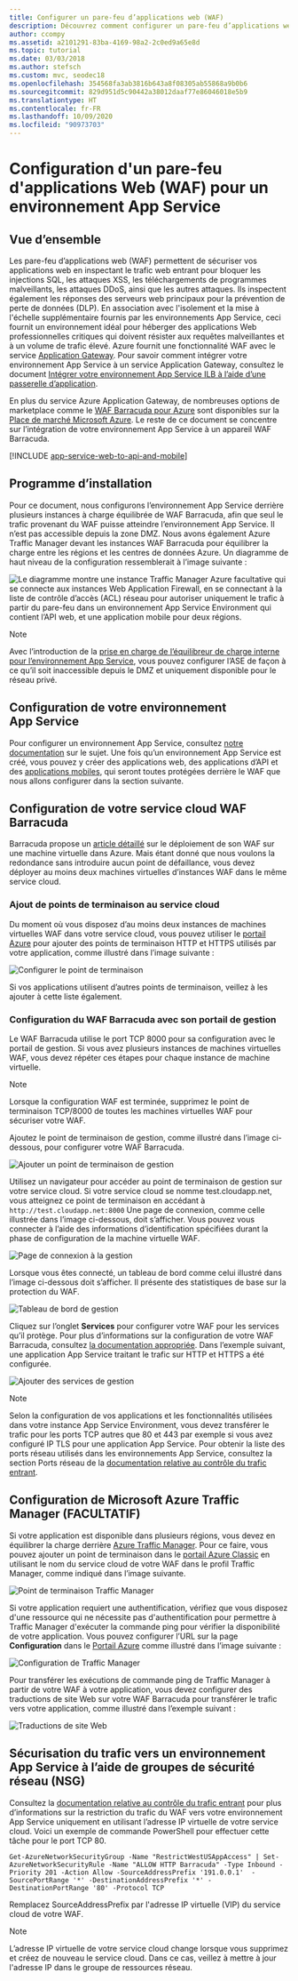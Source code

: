 ```yaml
---
title: Configurer un pare-feu d’applications web (WAF)
description: Découvrez comment configurer un pare-feu d’applications web (WAF) devant votre App Service Environment, avec Azure Application Gateway ou un WAF tiers.
author: ccompy
ms.assetid: a2101291-83ba-4169-98a2-2c0ed9a65e8d
ms.topic: tutorial
ms.date: 03/03/2018
ms.author: stefsch
ms.custom: mvc, seodec18
ms.openlocfilehash: 354568fa3ab3816b643a8f08305ab55868a9b0b6
ms.sourcegitcommit: 829d951d5c90442a38012daaf77e86046018e5b9
ms.translationtype: HT
ms.contentlocale: fr-FR
ms.lasthandoff: 10/09/2020
ms.locfileid: "90973703"
---
```

# <a name="configuring-a-web-application-firewall-waf-for-app-service-environment"></a>Configuration d'un pare-feu d'applications Web (WAF) pour un environnement App Service
## <a name="overview"></a>Vue d’ensemble

Les pare-feu d’applications web (WAF) permettent de sécuriser vos applications web en inspectant le trafic web entrant pour bloquer les injections SQL, les attaques XSS, les téléchargements de programmes malveillants, les attaques DDoS, ainsi que les autres attaques. Ils inspectent également les réponses des serveurs web principaux pour la prévention de perte de données (DLP). En association avec l'isolement et la mise à l'échelle supplémentaire fournis par les environnements App Service, ceci fournit un environnement idéal pour héberger des applications Web professionnelles critiques qui doivent résister aux requêtes malveillantes et à un volume de trafic élevé. Azure fournit une fonctionnalité WAF avec le service [Application Gateway](../../application-gateway/overview.md).  Pour savoir comment intégrer votre environnement App Service à un service Application Gateway, consultez le document [Intégrer votre environnement App Service ILB à l’aide d’une passerelle d’application](./integrate-with-application-gateway.md).

En plus du service Azure Application Gateway, de nombreuses options de marketplace comme le [WAF Barracuda pour Azure](https://www.barracuda.com/programs/azure) sont disponibles sur la [Place de marché Microsoft Azure](https://azuremarketplace.microsoft.com/marketplace/apps/barracudanetworks.waf?tab=PlansAndPrice). Le reste de ce document se concentre sur l’intégration de votre environnement App Service à un appareil WAF Barracuda.

[!INCLUDE [app-service-web-to-api-and-mobile](../../../includes/app-service-web-to-api-and-mobile.md)] 

## <a name="setup"></a>Programme d’installation
Pour ce document, nous configurons l’environnement App Service derrière plusieurs instances à charge équilibrée de WAF Barracuda, afin que seul le trafic provenant du WAF puisse atteindre l’environnement App Service. Il n’est pas accessible depuis la zone DMZ. Nous avons également Azure Traffic Manager devant les instances WAF Barracuda pour équilibrer la charge entre les régions et les centres de données Azure. Un diagramme de haut niveau de la configuration ressemblerait à l’image suivante :

![Le diagramme montre une instance Traffic Manager Azure facultative qui se connecte aux instances Web Application Firewall, en se connectant à la liste de contrôle d’accès (ACL) réseau pour autoriser uniquement le trafic à partir du pare-feu dans un environnement App Service Environment qui contient l’API web, et une application mobile pour deux régions.][Architecture] 

> [!NOTE]
> Avec l’introduction de la [prise en charge de l’équilibreur de charge interne pour l’environnement App Service](app-service-environment-with-internal-load-balancer.md), vous pouvez configurer l’ASE de façon à ce qu’il soit inaccessible depuis le DMZ et uniquement disponible pour le réseau privé. 
> 
> 

## <a name="configuring-your-app-service-environment"></a>Configuration de votre environnement App Service
Pour configurer un environnement App Service, consultez [notre documentation](app-service-web-how-to-create-an-app-service-environment.md) sur le sujet. Une fois qu’un environnement App Service est créé, vous pouvez y créer des applications web, des applications d’API et des [applications mobiles](/previous-versions/azure/app-service-mobile/app-service-mobile-value-prop), qui seront toutes protégées derrière le WAF que nous allons configurer dans la section suivante.

## <a name="configuring-your-barracuda-waf-cloud-service"></a>Configuration de votre service cloud WAF Barracuda
Barracuda propose un [article détaillé](https://campus.barracuda.com/product/webapplicationfirewall/article/WAF/DeployWAFInAzure) sur le déploiement de son WAF sur une machine virtuelle dans Azure. Mais étant donné que nous voulons la redondance sans introduire aucun point de défaillance, vous devez déployer au moins deux machines virtuelles d’instances WAF dans le même service cloud.

### <a name="adding-endpoints-to-cloud-service"></a>Ajout de points de terminaison au service cloud
Du moment où vous disposez d’au moins deux instances de machines virtuelles WAF dans votre service cloud, vous pouvez utiliser le [portail Azure](https://portal.azure.com/) pour ajouter des points de terminaison HTTP et HTTPS utilisés par votre application, comme illustré dans l’image suivante :

![Configurer le point de terminaison][ConfigureEndpoint]

Si vos applications utilisent d’autres points de terminaison, veillez à les ajouter à cette liste également. 

### <a name="configuring-barracuda-waf-through-its-management-portal"></a>Configuration du WAF Barracuda avec son portail de gestion
Le WAF Barracuda utilise le port TCP 8000 pour sa configuration avec le portail de gestion. Si vous avez plusieurs instances de machines virtuelles WAF, vous devez répéter ces étapes pour chaque instance de machine virtuelle. 

> [!NOTE]
> Lorsque la configuration WAF est terminée, supprimez le point de terminaison TCP/8000 de toutes les machines virtuelles WAF pour sécuriser votre WAF.
> 
> 

Ajoutez le point de terminaison de gestion, comme illustré dans l’image ci-dessous, pour configurer votre WAF Barracuda.

![Ajouter un point de terminaison de gestion][AddManagementEndpoint]

Utilisez un navigateur pour accéder au point de terminaison de gestion sur votre service cloud. Si votre service cloud se nomme test.cloudapp.net, vous atteignez ce point de terminaison en accédant à `http://test.cloudapp.net:8000` Une page de connexion, comme celle illustrée dans l’image ci-dessous, doit s’afficher. Vous pouvez vous connecter à l’aide des informations d’identification spécifiées durant la phase de configuration de la machine virtuelle WAF.

![Page de connexion à la gestion][ManagementLoginPage]

Lorsque vous êtes connecté, un tableau de bord comme celui illustré dans l’image ci-dessous doit s’afficher. Il présente des statistiques de base sur la protection du WAF.

![Tableau de bord de gestion][ManagementDashboard]

Cliquez sur l’onglet **Services** pour configurer votre WAF pour les services qu’il protège. Pour plus d’informations sur la configuration de votre WAF Barracuda, consultez [la documentation appropriée](https://techlib.barracuda.com/waf/getstarted1). Dans l’exemple suivant, une application App Service traitant le trafic sur HTTP et HTTPS a été configurée.

![Ajouter des services de gestion][ManagementAddServices]

> [!NOTE]
> Selon la configuration de vos applications et les fonctionnalités utilisées dans votre instance App Service Environment, vous devez transférer le trafic pour les ports TCP autres que 80 et 443 par exemple si vous avez configuré IP TLS pour une application App Service. Pour obtenir la liste des ports réseau utilisés dans les environnements App Service, consultez la section Ports réseau de la [documentation relative au contrôle du trafic entrant](app-service-app-service-environment-control-inbound-traffic.md).
> 
> 

## <a name="configuring-microsoft-azure-traffic-manager-optional"></a>Configuration de Microsoft Azure Traffic Manager (FACULTATIF)
Si votre application est disponible dans plusieurs régions, vous devez en équilibrer la charge derrière [Azure Traffic Manager](../../traffic-manager/traffic-manager-overview.md). Pour ce faire, vous pouvez ajouter un point de terminaison dans le [portail Azure Classic](https://portal.azure.com) en utilisant le nom du service cloud de votre WAF dans le profil Traffic Manager, comme indiqué dans l’image suivante. 

![Point de terminaison Traffic Manager][TrafficManagerEndpoint]

Si votre application requiert une authentification, vérifiez que vous disposez d'une ressource qui ne nécessite pas d'authentification pour permettre à Traffic Manager d'exécuter la commande ping pour vérifier la disponibilité de votre application. Vous pouvez configurer l’URL sur la page **Configuration** dans le [Portail Azure](https://portal.azure.com) comme illustré dans l’image suivante :

![Configuration de Traffic Manager][ConfigureTrafficManager]

Pour transférer les exécutions de commande ping de Traffic Manager à partir de votre WAF à votre application, vous devez configurer des traductions de site Web sur votre WAF Barracuda pour transférer le trafic vers votre application, comme illustré dans l’exemple suivant :

![Traductions de site Web][WebsiteTranslations]

## <a name="securing-traffic-to-app-service-environment-using-network-security-groups-nsg"></a>Sécurisation du trafic vers un environnement App Service à l’aide de groupes de sécurité réseau (NSG)
Consultez la [documentation relative au contrôle du trafic entrant](app-service-app-service-environment-control-inbound-traffic.md) pour plus d’informations sur la restriction du trafic du WAF vers votre environnement App Service uniquement en utilisant l’adresse IP virtuelle de votre service cloud. Voici un exemple de commande PowerShell pour effectuer cette tâche pour le port TCP 80.

```azurepowershell-interactive
Get-AzureNetworkSecurityGroup -Name "RestrictWestUSAppAccess" | Set-AzureNetworkSecurityRule -Name "ALLOW HTTP Barracuda" -Type Inbound -Priority 201 -Action Allow -SourceAddressPrefix '191.0.0.1'  -SourcePortRange '*' -DestinationAddressPrefix '*' -DestinationPortRange '80' -Protocol TCP
```

Remplacez SourceAddressPrefix par l'adresse IP virtuelle (VIP) du service cloud de votre WAF.

> [!NOTE]
> L’adresse IP virtuelle de votre service cloud change lorsque vous supprimez et créez de nouveau le service cloud. Dans ce cas, veillez à mettre à jour l'adresse IP dans le groupe de ressources réseau. 
> 
> 

<!-- IMAGES -->
[Architecture]: ./media/app-service-app-service-environment-web-application-firewall/Architecture.png
[ConfigureEndpoint]: ./media/app-service-app-service-environment-web-application-firewall/ConfigureEndpoint.png
[AddManagementEndpoint]: ./media/app-service-app-service-environment-web-application-firewall/AddManagementEndpoint.png
[ManagementAddServices]: ./media/app-service-app-service-environment-web-application-firewall/ManagementAddServices.png
[ManagementDashboard]: ./media/app-service-app-service-environment-web-application-firewall/ManagementDashboard.png
[ManagementLoginPage]: ./media/app-service-app-service-environment-web-application-firewall/ManagementLoginPage.png
[TrafficManagerEndpoint]: ./media/app-service-app-service-environment-web-application-firewall/TrafficManagerEndpoint.png
[ConfigureTrafficManager]: ./media/app-service-app-service-environment-web-application-firewall/ConfigureTrafficManager.png
[WebsiteTranslations]: ./media/app-service-app-service-environment-web-application-firewall/WebsiteTranslations.png